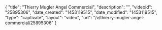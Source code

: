 {
    "title": "Thierry Mugler Angel Commercial",
    "description": "",
    "videoid": "25895306",
    "date_created": "1453119515",
    "date_modified": "1453119515",
    "type": "captivate",
    "layout": "video",
    "url": "\/v\/thierry-mugler-angel-commercial\/25895306"
}
